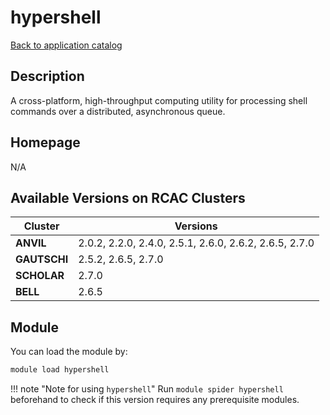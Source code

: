 # hypershell

[Back to application catalog](../app_catalog.md)

## Description

A cross-platform, high-throughput computing utility for processing shell commands over a distributed, asynchronous queue.

## Homepage

N/A

## Available Versions on RCAC Clusters

|Cluster|Versions|
|---|---|
**ANVIL**|2.0.2, 2.2.0, 2.4.0, 2.5.1, 2.6.0, 2.6.2, 2.6.5, 2.7.0
**GAUTSCHI**|2.5.2, 2.6.5, 2.7.0
**SCHOLAR**|2.7.0
**BELL**|2.6.5

## Module

You can load the module by:

```bash
module load hypershell
```

!!! note "Note for using `hypershell`"
    Run `module spider hypershell` beforehand to check if this version requires any prerequisite modules.
